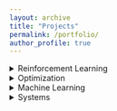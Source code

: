 ```yaml
---
layout: archive
title: "Projects"
permalink: /portfolio/
author_profile: true
---
```


<details><summary>Reinforcement Learning</summary>
<p>

### Smoother Imitation with Lipschitz Costs
* With Akshat Dave, Balaraman Ravindran
* Accepted for Poster Presentation at NIPS DRL Symposium 2017.
* Generative Adversarial Imitation Learning (GAIL) presents a specific approach to the
task of imitating an expert by jointly modelling the environment’s reinforcement signal
and the imitating agent’s policy. GAIL provides state-of-the-art results in imitating
complex behaviours in large, high dimensional environments. However, the algorithm
often suffers from instability during the training and high variance in the returns and
the trajectories. In this work, we propose a GAIL-like framework for learning smoother
imitation and achieving consistently meaningful learning gradients. The learned policyachieves better performance than the existing methods in terms of closeness to the expert trajectories and the value of the true returns. We propose metrics to evaluate for the better imitation of the expert and the smoothness of the learned policies. We
empirically evaluate the algorithm on simulated continuous control tasks from MuJoCo.

### On the Analysis of Lipschitz Smoothness of Costs for Learning Smooth Policies


### Variance Reduction in Policy Gradients through Smooth Costs  


### Learning Domain-Invariant Policies in RL
</p>
</details>


<details><summary>Optimization</summary>
<p> 
  
### Analyzing and Quantifying Missing Modes in GANs

* With Rahul Vallivel, Mitesh Khapra, Balaraman Ravindran
* In this work, we analyse various issues with the Generative Adversarial Network (GAN)
  architecture, training, the loss function and the training algorithm. We run an
  exploratory set of experiments on mixture of Gaussians, MNIST and CelebA to
  understand what goes wrong and why. We concentrate specifically on the problem of
  missing modes in generative densities modelled by GANs. We observe that a difference
  in loss function of GANs leads to
  * Different learning rates that need to be used for model training
  * Difference in the amount of true distribution that can be recovered.
  * We also run experiments to measure input covariate shift in GANs, using gradient
    of the discriminator with respect to the inputs to quantify the same.

### Localization of Cellular Networks 


### Spectrum Cartography using Wireless Cellular Data


### James-Stein Estimator
Studied JS-Estimator to perform biased estimation for orthogonal frequency division
multiplexing in the Wireless Communications course.

### Report on 'Constrained convex minimization via model based excessive gap'
As a part of Term Paper Presentation in the course on Algorithms for Convex Optimization,
reviewed paper on ”Constrained convex minimization via model-based excessive gap (NIPS
2014)”

### Natural Gradient Descent for Neural Networks
</p>
</details>


<details><summary>Machine Learning</summary>
<p>

### Multi-class classification of 100 class data 
  
This project was done as a part of course on Introduction to Machine Learning. The train data
provided corresponded to a 100 class classification problem. We had to perform the
classification task resulting in the best mean F1-measure for the 100 classes.

</p>
</details>


<details><summary>Systems</summary>
<p>
  
### Automatic Vehicle Speed Reduction using GPS


### RFID based Localization 


### Wireless Energy Meter Module Development 


### WiFi Channel Modelling 


</p>
</details>
